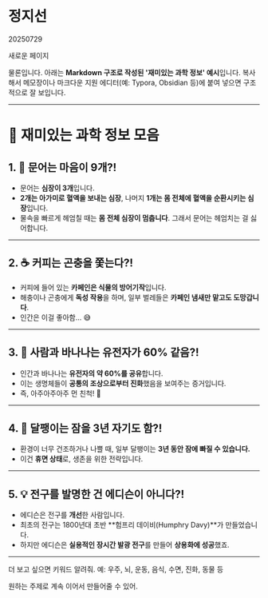 # 정지선
20250729

새로운 페이지

물론입니다. 아래는 **Markdown 구조로 작성된 '재미있는 과학 정보' 예시**입니다. 복사해서 메모장이나 마크다운 지원 에디터(예: Typora, Obsidian 등)에 붙여 넣으면 구조적으로 잘 보입니다.

---

# 🧠 재미있는 과학 정보 모음

## 1. 🐙 문어는 마음이 9개?!

* 문어는 **심장이 3개**입니다.
* **2개는 아가미로 혈액을 보내는 심장**,
  나머지 **1개는 몸 전체에 혈액을 순환시키는 심장**입니다.
* 물속을 빠르게 헤엄칠 때는 **몸 전체 심장이 멈춥니다**. 그래서 문어는 헤엄치는 걸 싫어합니다.

---

## 2. ☕ 커피는 곤충을 쫓는다?!

* 커피에 들어 있는 **카페인은 식물의 방어기작**입니다.
* 해충이나 곤충에게 **독성 작용**을 하며,
  일부 벌레들은 **카페인 냄새만 맡고도 도망갑니다**.
* 인간은 이걸 좋아함... 😅

---

## 3. 🧬 사람과 바나나는 유전자가 60% 같음?!

* 인간과 바나나는 **유전자의 약 60%를 공유**합니다.
* 이는 생명체들이 **공통의 조상으로부터 진화**했음을 보여주는 증거입니다.
* 즉, 아주아주아주 먼 친척! 🍌

---

## 4. 🐌 달팽이는 잠을 3년 자기도 함?!

* 환경이 너무 건조하거나 나쁠 때,
  일부 달팽이는 **3년 동안 잠에 빠질 수 있습니다.**
* 이건 **휴면 상태**로, 생존을 위한 전략입니다.

---

## 5. 💡 전구를 발명한 건 에디슨이 아니다?!

* 에디슨은 전구를 **개선**한 사람입니다.
* 최초의 전구는 1800년대 초반 \*\*험프리 데이비(Humphry Davy)\*\*가 만들었습니다.
* 하지만 에디슨은 **실용적인 장시간 발광 전구**를 만들어 **상용화에 성공**했죠.

---

더 보고 싶으면 키워드 알려줘.
예: 우주, 뇌, 운동, 음식, 수면, 진화, 동물 등

원하는 주제로 계속 이어서 만들어줄 수 있어.
